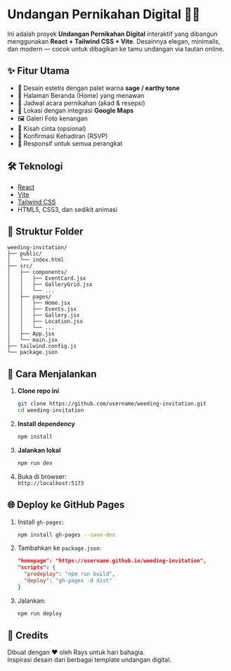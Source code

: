 # Undangan Pernikahan Digital 🎉💍

Ini adalah proyek **Undangan Pernikahan Digital** interaktif yang dibangun menggunakan **React + Tailwind CSS + Vite**. Desainnya elegan, minimalis, dan modern — cocok untuk dibagikan ke tamu undangan via tautan online.

## ✨ Fitur Utama

- 🎨 Desain estetis dengan palet warna **sage / earthy tone**
- 💍 Halaman Beranda (Home) yang menawan
- 📅 Jadwal acara pernikahan (akad & resepsi)
- 📍 Lokasi dengan integrasi **Google Maps**
- 🖼️ Galeri Foto kenangan
- 📖 Kisah cinta (opsional)
- 💬 Konfirmasi Kehadiran (RSVP)
- 📱 Responsif untuk semua perangkat

## 🛠️ Teknologi

- [React](https://reactjs.org/)
- [Vite](https://vitejs.dev/)
- [Tailwind CSS](https://tailwindcss.com/)
- HTML5, CSS3, dan sedikit animasi

## 📁 Struktur Folder

```
weeding-invitation/
├── public/
│   └── index.html
├── src/
│   ├── components/
│   │   ├── EventCard.jsx
│   │   ├── GalleryGrid.jsx
│   │   └── ...
│   ├── pages/
│   │   ├── Home.jsx
│   │   ├── Events.jsx
│   │   ├── Gallery.jsx
│   │   ├── Location.jsx
│   │   └── ...
│   ├── App.jsx
│   └── main.jsx
├── tailwind.config.js
└── package.json
```

## 🚀 Cara Menjalankan

1. **Clone repo ini**  
   ```bash
   git clone https://github.com/username/weeding-invitation.git
   cd weeding-invitation
   ```

2. **Install dependency**  
   ```bash
   npm install
   ```

3. **Jalankan lokal**  
   ```bash
   npm run dev
   ```

4. Buka di browser:  
   `http://localhost:5173`

## 🌐 Deploy ke GitHub Pages

1. Install `gh-pages`:  
   ```bash
   npm install gh-pages --save-dev
   ```

2. Tambahkan ke `package.json`:
   ```json
   "homepage": "https://username.github.io/weeding-invitation",
   "scripts": {
     "predeploy": "npm run build",
     "deploy": "gh-pages -d dist"
   }
   ```

3. Jalankan:
   ```bash
   npm run deploy
   ```

## 📌 Credits

Dibuat dengan ❤️ oleh Rays untuk hari bahagia.  
Inspirasi desain dari berbagai template undangan digital.
